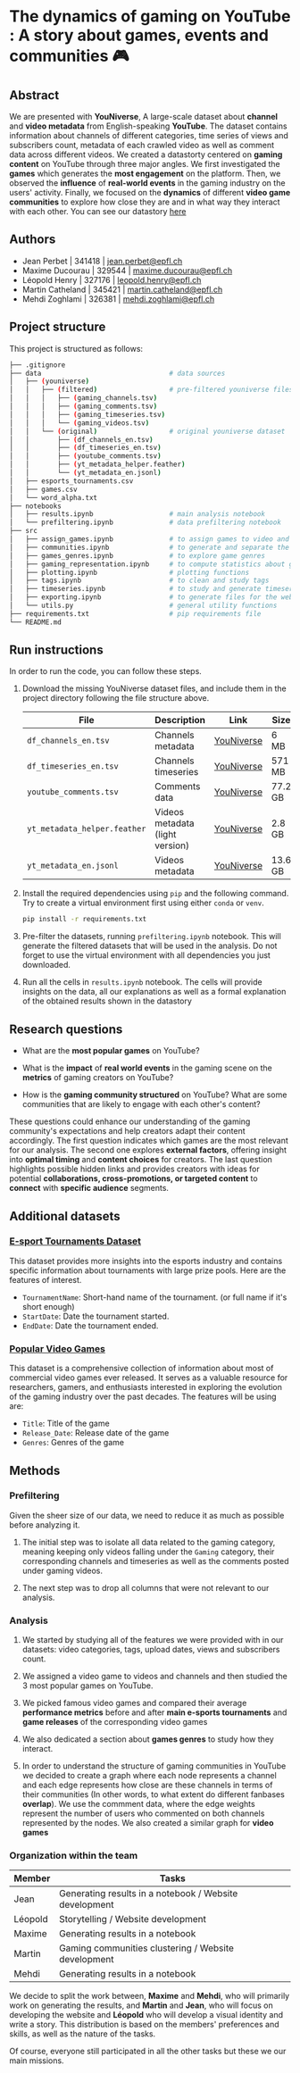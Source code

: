 # The dynamics of gaming on YouTube : A story about games, events and communities 🎮

## Abstract

We are presented with **YouNiverse**, A large-scale dataset about **channel** and **video metadata** from English-speaking **YouTube**. The dataset contains information about channels of different categories, time series of views and subscribers count, metadata of each crawled video as well as comment data across different videos. We created a datastorty centered on **gaming content** on YouTube through three major angles. We first investigated the **games** which generates the **most engagement** on the platform. Then, we observed the **influence** of **real-world events** in the gaming industry on the users' activity. Finally, we focused on the **dynamics** of different **video game communities** to explore how close they are and in what way they interact with each other. You can see our datastory [here](www.adaguleeer.ch) 

## Authors

- Jean Perbet | 341418 | <jean.perbet@epfl.ch>
- Maxime Ducourau | 329544 | <maxime.ducourau@epfl.ch>
- Léopold Henry | 327176 | <leopold.henry@epfl.ch>
- Martin Catheland | 345421 | <martin.catheland@epfl.ch>
- Mehdi Zoghlami | 326381 | <mehdi.zoghlami@epfl.ch>

## Project structure

This project is structured as follows:

```sh
├── .gitignore
├── data                                # data sources
│   ├── (youniverse)
│   │   ├── (filtered)                  # pre-filtered youniverse files
│   │   │   ├── (gaming_channels.tsv)
│   │   │   ├── (gaming_comments.tsv)
│   │   │   ├── (gaming_timeseries.tsv)
│   │   │   └── (gaming_videos.tsv)
│   │   └── (original)                  # original youniverse dataset
│   │       ├── (df_channels_en.tsv)
│   │       ├── (df_timeseries_en.tsv)
│   │       ├── (youtube_comments.tsv)
│   │       ├── (yt_metadata_helper.feather)
│   │       └── (yt_metadata_en.jsonl)
│   ├── esports_tournaments.csv
│   ├── games.csv
│   └── word_alpha.txt      
├── notebooks                          
│   ├── results.ipynb                   # main analysis notebook
│   └── prefiltering.ipynb              # data prefiltering notebook
├── src                     
│   ├── assign_games.ipynb              # to assign games to video and channels
│   ├── communities.ipynb               # to generate and separate the communities
│   ├── games_genres.ipynb              # to explore game genres
│   ├── gaming_representation.ipynb     # to compute statistics about games
│   ├── plotting.ipynb                  # plotting functions
│   ├── tags.ipynb                      # to clean and study tags
│   ├── timeseries.ipynb                # to study and generate timeseries
│   ├── exporting.ipynb                 # to generate files for the website
│   └── utils.py                        # general utility functions
├── requirements.txt                    # pip requirements file
└── README.md
```

## Run instructions

In order to run the code, you can follow these steps.

1. Download the missing YouNiverse dataset files, and include them in the project directory following the file structure above.

    | File | Description | Link | Size |
    | --- | --- | --- | --- |
    | `df_channels_en.tsv` | Channels metadata | [YouNiverse](https://zenodo.org/records/4650046) | 6 MB |
    | `df_timeseries_en.tsv` | Channels timeseries | [YouNiverse](https://zenodo.org/records/4650046) | 571 MB |
    | `youtube_comments.tsv` | Comments data | [YouNiverse](https://zenodo.org/records/4650046) | 77.2 GB |
    | `yt_metadata_helper.feather` | Videos metadata (light version) | [YouNiverse](https://zenodo.org/records/4650046) | 2.8 GB |
    | `yt_metadata_en.jsonl` | Videos metadata | [YouNiverse](https://zenodo.org/records/4650046) | 13.6 GB |

2. Install the required dependencies using `pip` and the following command. Try to create a virtual environment first using either `conda` or `venv`.

    ```sh
    pip install -r requirements.txt
    ```

3. Pre-filter the datasets, running `prefiltering.ipynb` notebook. This will generate the filtered datasets that will be used in the analysis. Do not forget to use the virtual environment with all dependencies you just downloaded.

4. Run all the cells in `results.ipynb` notebook. The cells will provide insights on the data, all our explanations as well as a formal explanation of the obtained results shown in the datastory

## Research questions

- What are the **most popular games** on YouTube?

- What is the **impact** of **real world events** in the gaming scene on the **metrics** of gaming creators on YouTube?

- How is the **gaming community structured** on YouTube? What are some communities that are likely to engage with each other's content?

These questions could enhance our understanding of the gaming community's expectations and help creators adapt their content accordingly. The first question indicates which games are the most relevant for our analysis. The second one explores **external factors**, offering insight into **optimal timing** and **content choices** for creators. The last question highlights possible hidden links and provides creators with ideas for potential **collaborations, cross-promotions, or targeted content** to **connect** with **specific audience** segments.

## Additional datasets

### [E-sport Tournaments Dataset](https://www.kaggle.com/datasets/hbakker/esports-200-tournaments)

This dataset provides more insights into the esports industry and contains specific information about tournaments with large prize pools. Here are the features of interest.

- `TournamentName`: Short-hand name of the tournament. (or full name if it's short enough)
- `StartDate`: Date the tournament started.
- `EndDate`: Date the tournament ended.

### [Popular Video Games](https://www.kaggle.com/datasets/matheusfonsecachaves/popular-video-games)

This dataset is a comprehensive collection of information about most of commercial video games ever released. It serves as a valuable resource for researchers, gamers, and enthusiasts interested in exploring the evolution of the gaming industry over the past decades. The features will be using are:

- `Title`: Title of the game
- `Release_Date`: Release date of the game
- `Genres`: Genres of the game

## Methods

### Prefiltering

Given the sheer size of our data, we need to reduce it as much as possible before analyzing it.

1. The initial step was to isolate all data related to the gaming category, meaning keeping only videos falling under the `Gaming` category, their corresponding channels and timeseries as well as the comments posted under gaming videos.

2. The next step was to drop all columns that were not relevant to our analysis.  

### Analysis

1. We started by studying all of the features we were provided with in our datasets: video categories, tags, upload dates, views and subscribers count. 

2. We assigned a video game to videos and channels and then studied the 3 most popular games on YouTube.

3. We picked famous video games and compared their average **performance metrics** before and after **main e-sports tournaments** and **game releases** of the corresponding video games

4. We also dedicated a section about **games genres** to study how they interact.

5. In order to understand the structure of gaming communities in YouTube we decided to create a graph where each node represents a channel and each edge represents how close are these channels in terms of their communities (In other words, to what extent do different fanbases **overlap**). We use the commment data, where the edge weights represent the number of users who commented on both channels represented by the nodes. We also created a similar graph for **video games**

### Organization within the team

| Member | Tasks |
| --- | --- |
| Jean |  Generating results in a notebook / Website development |
| Léopold |  Storytelling / Website development |
| Maxime | Generating results in a notebook |
| Martin | Gaming communities clustering / Website development  |
| Mehdi | Generating results in a notebook |

We decide to split the work between, **Maxime** and **Mehdi**, who will primarily work on generating the results, and **Martin** and **Jean**, who will focus on developing the website and **Léopold** who will develop a visual identity and write a story. This distribution is based on the members' preferences and skills, as well as the nature of the tasks.

Of course, everyone still participated in all the other tasks but these we our main missions.
